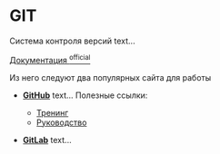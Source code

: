 # GIT

Система контроля версий
text...

[Документация <sup>official</sup>](https://git-scm.com/doc)

Из него следуют два популярных сайта для работы

- [**GitHub**](https://github.com/)
text...
Полезные ссылки:
  - [Тренинг](https://training.github.com/)
  - [Руководство](https://docs.github.com/ru/get-started)

- [**GitLab**](https://about.gitlab.com/)
text...